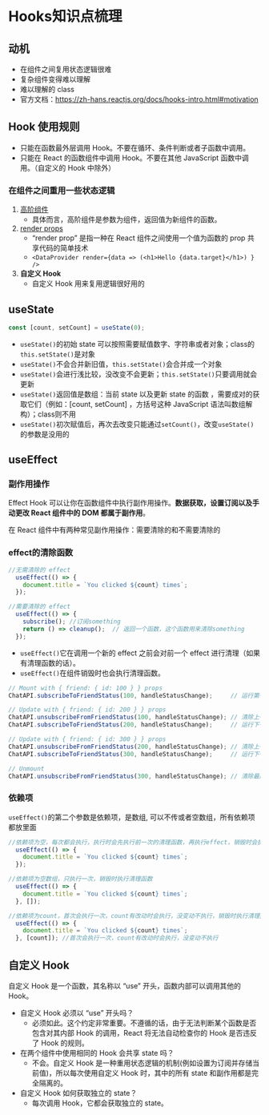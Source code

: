 # Hooks知识点梳理

## 动机
- 在组件之间复用状态逻辑很难
- 复杂组件变得难以理解
- 难以理解的 class
- 官方文档：https://zh-hans.reactjs.org/docs/hooks-intro.html#motivation

## Hook 使用规则
- 只能在函数最外层调用 Hook。不要在循环、条件判断或者子函数中调用。
- 只能在 React 的函数组件中调用 Hook。不要在其他 JavaScript 函数中调用。（自定义的 Hook 中除外）

### 在组件之间重用一些状态逻辑
1. [高阶组件](https://zh-hans.reactjs.org/docs/higher-order-components.html)
   - 具体而言，高阶组件是参数为组件，返回值为新组件的函数。
2. [render props](https://zh-hans.reactjs.org/docs/render-props.html)
   -  “render prop” 是指一种在 React 组件之间使用一个值为函数的 prop 共享代码的简单技术
   - `<DataProvider render={data => (<h1>Hello {data.target}</h1>) } />`
3. **自定义 Hook**   
   - 自定义 Hook 用来复用逻辑很好用的

## useState    
```jsx
const [count, setCount] = useState(0);
```
- `useState()`的初始 state 可以按照需要赋值数字、字符串或者对象；class的`this.setState()`是对象
- `useState()`不会合并新旧值，`this.setState()`会合并成一个对象
- `useState()`会进行浅比较，没改变不会更新；`this.setState()`只要调用就会更新
- `useState()`返回值是数组：当前 state 以及更新 state 的函数 ，需要成对的获取它们（例如：[count, setCount] ，方括号这种 JavaScript 语法叫数组解构）；class则不用
- `useState()`初次赋值后，再次去改变只能通过`setCount()`，改变`useState()`的参数是没用的

## useEffect
### 副作用操作
Effect Hook 可以让你在函数组件中执行副作用操作。**数据获取，设置订阅以及手动更改 React 组件中的 DOM 都属于副作用**。

在 React 组件中有两种常见副作用操作：需要清除的和不需要清除的

### effect的清除函数

```jsx
//无需清除的 effect
  useEffect(() => {
    document.title = `You clicked ${count} times`;
  });
```

```jsx
//需要清除的 effect
  useEffect(() => {
    subscribe(); //订阅something
    return () => cleanup();  // 返回一个函数，这个函数用来清除something
  });
```

- `useEffect()`它在调用一个新的 effect 之前会对前一个 effect 进行清理（如果有清理函数的话）。
- `useEffect()`在组件销毁时也会执行清理函数。
```jsx
// Mount with { friend: { id: 100 } } props
ChatAPI.subscribeToFriendStatus(100, handleStatusChange);     // 运行第一个 effect

// Update with { friend: { id: 200 } } props
ChatAPI.unsubscribeFromFriendStatus(100, handleStatusChange); // 清除上一个 effect
ChatAPI.subscribeToFriendStatus(200, handleStatusChange);     // 运行下一个 effect

// Update with { friend: { id: 300 } } props
ChatAPI.unsubscribeFromFriendStatus(200, handleStatusChange); // 清除上一个 effect
ChatAPI.subscribeToFriendStatus(300, handleStatusChange);     // 运行下一个 effect

// Unmount
ChatAPI.unsubscribeFromFriendStatus(300, handleStatusChange); // 清除最后一个 effect
```
### 依赖项

`useEffect()`的第二个参数是依赖项，是数组, 可以不传或者空数组，所有依赖项都放里面
```jsx
//依赖项为空，每次都会执行，执行时会先执行前一次的清理函数，再执行effect，销毁时会执行清理函数
  useEffect(() => {
    document.title = `You clicked ${count} times`;
  });
```
```jsx
//依赖项为空数组，只执行一次，销毁时执行清理函数
  useEffect(() => {
    document.title = `You clicked ${count} times`;
  }, []);
```
```jsx
//依赖项为count，首次会执行一次，count有改动时会执行，没变动不执行，销毁时执行清理函数
  useEffect(() => {
    document.title = `You clicked ${count} times`;
  }, [count]); //首次会执行一次，count有改动时会执行，没变动不执行
```

## 自定义 Hook
自定义 Hook 是一个函数，其名称以 “use” 开头，函数内部可以调用其他的 Hook。

- 自定义 Hook 必须以 “use” 开头吗？
   - 必须如此。这个约定非常重要。不遵循的话，由于无法判断某个函数是否包含对其内部 Hook 的调用，React 将无法自动检查你的 Hook 是否违反了 Hook 的规则。
- 在两个组件中使用相同的 Hook 会共享 state 吗？
   - 不会。自定义 Hook 是一种重用状态逻辑的机制(例如设置为订阅并存储当前值)，所以每次使用自定义 Hook 时，其中的所有 state 和副作用都是完全隔离的。
- 自定义 Hook 如何获取独立的 state？
   - 每次调用 Hook，它都会获取独立的 state。